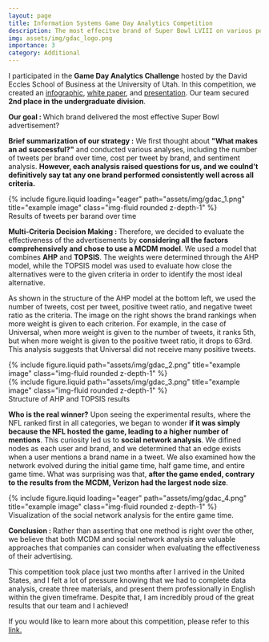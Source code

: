```yaml
---
layout: page
title: Information Systems Game Day Analytics Competition
description: The most effecitve brand of Super Bowl LVIII on various perspectives
img: assets/img/gdac_logo.png
importance: 3
category: Additional
---
```


I participated in the <b>Game Day Analytics Challenge</b> hosted by the David Eccles School of Business at the University of Utah. In this competition, we created an <a href="/assets/pdf/GDAC_Infographic.pdf" class="infographic">infographic</a>, <a href="/assets/pdf/GDAC_White Paper.pdf">white paper</a>, and <a href="/assets/pdf/GDAC_Presentation.pdf">presentation</a>. Our team secured <b>2nd place in the undergraduate division</b>.

<b>Our goal : </b> Which brand delivered the most effective Super Bowl advertisement?

<b>Brief summarization of our strategy :</b> We first thought about <b>"What makes an ad successful?"</b> and conducted various analyses, including the number of tweets per brand over time, cost per tweet by brand, and sentiment analysis. <b>However, each analysis raised questions for us, and we coulnd't definitively say tat any one brand performed consistently well across all criteria.</b>

<div class="row">
    <div class="col-sm mt-3 mt-md-0">
        {% include figure.liquid loading="eager" path="assets/img/gdac_1.png" title="example image" class="img-fluid rounded z-depth-1" %}
    </div>
</div>
<div class="caption">
    Results of tweets per barand over time
</div>

<b>Multi-Criteria Decision Making : </b> Therefore, we decided to evaluate the effectiveness of the advertisements by <b>considering all the factors comprehensively and chose to use a MCDM model</b>. We used a model that combines <b>AHP</b> and <b>TOPSIS</b>. The weights were determined through the AHP model, while the TOPSIS model was used to evaluate how close the alternatives were to the given criteria in order to identify the most ideal alternative. 

As shown in the structure of the AHP model at the bottom left, we used the number of tweets, cost per tweet, positive tweet ratio, and negative tweet ratio as the criteria. The image on the right shows the brand rankings when more weight is given to each criterion. For example, in the case of Universal, when more weight is given to the number of tweets, it ranks 5th, but when more weight is given to the positive tweet ratio, it drops to 63rd. This analysis suggests that Universal did not receive many positive tweets.

<div class="row justify-content-sm-center">
    <div class="col-sm-4 mt-3 mt-md-0">
        {% include figure.liquid path="assets/img/gdac_2.png" title="example image" class="img-fluid rounded z-depth-1" %}
    </div>
    <div class="col-sm-8 mt-3 mt-md-0">
        {% include figure.liquid path="assets/img/gdac_3.png" title="example image" class="img-fluid rounded z-depth-1" %}
    </div>
</div>
<div class="caption">
    Structure of AHP and TOPSIS results
</div>

<b>Who is the real winner?</b> Upon seeing the experimental results, where the NFL ranked first in all categories, we began to wonder <b>if it was simply because the NFL hosted the game, leading to a higher number of mentions</b>. This curiosity led us to <b>social network analysis</b>. We difined nodes as each user and brand, and we determined that an edge exists when a user mentions a brand name in a tweet. We also examined how the network evolved during the initial game time, half game time, and entire game time. What was surprising was that, <b>after the game ended, contrary to the results from the MCDM, Verizon had the largest node size</b>.

<div class="row">
    <div class="col-sm mt-3 mt-md-0">
        {% include figure.liquid loading="eager" path="assets/img/gdac_4.png" title="example image" class="img-fluid rounded z-depth-1" %}
    </div>
</div>
<div class="caption">
    Visualization of the social network analysis for the entire game time.
</div>

<b>Conclusion : </b> Rather than asserting that one method is right over the other, we believe that both MCDM and social network analysis are valuable approaches that companies can consider when evaluating the effectiveness of their advertising.

This competition took place just two months after I arrived in the United States, and I felt a lot of pressure knowing that we had to complete data analysis, create three materials, and present them professionally in English within the given timeframe. Despite that, I am incredibly proud of the great results that our team and I achieved!

If you would like to learn more about this competition, please refer to this <a href="https://eccles.utah.edu/programs/undergraduate/game-day-ad-analytics/" target="_blank">link.</a> 
